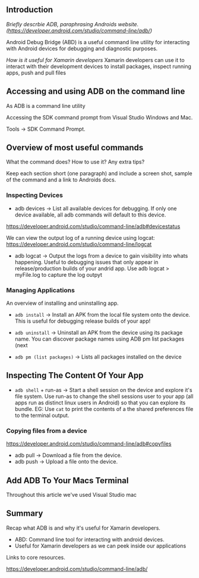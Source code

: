 
## Introduction

*Briefly descrbie ADB, paraphrasing Androids website. (https://developer.android.com/studio/command-line/adb/)*

Android Debug Bridge (ABD) is a useful command line utility for interacting with Android devices for debugging and diagnostic purposes.

*How is it useful for Xamarin developers*
Xamarin developers can use it to interact with their development devices to install packages, inspect running apps, push and pull files

## Accessing and using ADB on the command line

As ADB is a command line utility

Accessing the SDK command prompt from Visual Studio Windows and Mac.

Tools -> SDK Command Prompt.

## Overview of most useful commands

What the command does? How to use it? Any extra tips?

Keep each section short (one paragraph) and include a screen shot, sample of the command and a link to Androids docs.

### Inspecting Devices

 * adb devices -> List all available devices for debugging. If only one device available, all adb commands will default to this device.

https://developer.android.com/studio/command-line/adb#devicestatus

We can view the output log of a running device using logcat: https://developer.android.com/studio/command-line/logcat

 * adb logcat -> Output the logs from a device to gain visibility into whats happening. Useful to debugging issues that only appear in release/production builds of your andrid app. Use adb logcat > myFile.log to capture the log outpyt

### Managing Applications

An overview of installing and uninstalling app.

 * `adb install` -> Install an APK from the local file system onto the device. This is useful for debugging release builds of your app!

 * `adb uninstall` -> Uninstall an APK from the device using its package name. You can discover package names using ADB pm list packages (next

 * `adb pm (list packages)` -> Lists all packages installed on the device

## Inspecting The Content Of Your App

 * `adb shell` + run-as -> Start a shell session on the device and explore it's file system. Use run-as to change the shell sessions user to your app (all apps run as distinct linux users in Android) so that you can explore its bundle. EG: Use `cat` to print the contents of a the shared preferences file to the terminal output.

### Copying files from a device

 https://developer.android.com/studio/command-line/adb#copyfiles

  * adb pull -> Download a file from the device.
  * adb push -> Upload a file onto the device.

## Add ADB To Your Macs Terminal

Throughout this article we've used Visual Studio mac

## Summary

Recap what ADB is and why it's useful for Xamarin developers.

 * ABD: Command line tool for interacting with android devices.
 * Useful for Xamarin developers as we can peek inside our applications

Links to core resources.

https://developer.android.com/studio/command-line/adb/
